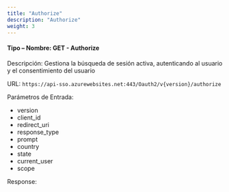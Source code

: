 ```yaml
---
title: "Authorize"
description: "Authorize"
weight: 3
---
```

#### Tipo – Nombre: GET - Authorize ####

Descripción: Gestiona la búsqueda de sesión activa, autenticando al usuario y el consentimiento del usuario

URL: `https://api-sso.azurewebsites.net:443/Oauth2/v{version}/authorize`

Parámetros de Entrada:

* version
* client_id
* redirect_uri
* response_type
* prompt
* country
* state
* current_user
* scope

Response: